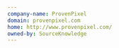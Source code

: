 ```yaml
---
company-name: ProvenPixel
domain: provenpixel.com
home: http://www.provenpixel.com/
owned-by: SourceKnowledge
---
```




